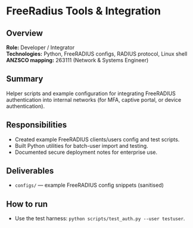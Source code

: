 # FreeRadius Tools & Integration

## Overview
**Role:** Developer / Integrator  
**Technologies:** Python, FreeRADIUS configs, RADIUS protocol, Linux shell  
**ANZSCO mapping:** 263111 (Network & Systems Engineer)

## Summary
Helper scripts and example configuration for integrating FreeRADIUS authentication into internal networks (for MFA, captive portal, or device authentication).

## Responsibilities
- Created example FreeRADIUS clients/users config and test scripts.  
- Built Python utilities for batch-user import and testing.  
- Documented secure deployment notes for enterprise use.

## Deliverables
- `configs/` — example FreeRADIUS config snippets (sanitised)  


## How to run
- Use the test harness: `python scripts/test_auth.py --user testuser`.


